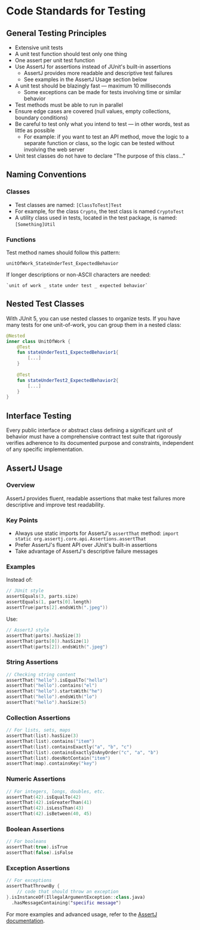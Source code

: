 # Code Standards for Testing

## General Testing Principles
- Extensive unit tests
- A unit test function should test only one thing
- One assert per unit test function
- Use AssertJ for assertions instead of JUnit's built-in assertions
  - AssertJ provides more readable and descriptive test failures
  - See examples in the AssertJ Usage section below
- A unit test should be blazingly fast — maximum 10 milliseconds
  - Some exceptions can be made for tests involving time or similar behavior
- Test methods must be able to run in parallel
- Ensure edge cases are covered (null values, empty collections, boundary conditions)
- Be careful to test only what you intend to test — in other words, test as little as possible
  - For example: if you want to test an API method, move the logic to a separate function or class, so the logic can be tested without involving the web server
- Unit test classes do not have to declare "The purpose of this class..."

## Naming Conventions

### Classes
- Test classes are named: `[ClassToTest]Test`
- For example, for the class `Crypto`, the test class is named `CryptoTest`
- A utility class used in tests, located in the test package, is named: `[Something]Util`

### Functions
Test method names should follow this pattern:
```
unitOfWork_StateUnderTest_ExpectedBehavior
```

If longer descriptions or non-ASCII characters are needed:
```
`unit of work _ state under test _ expected behavior`
```

## Nested Test Classes
With JUnit 5, you can use nested classes to organize tests. If you have many tests for one unit-of-work, you can group them in a nested class:

```kotlin
@Nested
inner class UnitOfWork {
    @Test
    fun stateUnderTest1_ExpectedBehavior1{
        [...]
    }
    
    @Test
    fun stateUnderTest2_ExpectedBehavior2{
        [...]
    }
}
```

## Interface Testing
Every public interface or abstract class defining a significant unit of behavior must have a comprehensive contract test suite that rigorously verifies adherence to its documented purpose and constraints, independent of any specific implementation.

## AssertJ Usage

### Overview
AssertJ provides fluent, readable assertions that make test failures more descriptive and improve test readability.

### Key Points
- Always use static imports for AssertJ's `assertThat` method: `import static org.assertj.core.api.Assertions.assertThat`
- Prefer AssertJ's fluent API over JUnit's built-in assertions
- Take advantage of AssertJ's descriptive failure messages

### Examples

Instead of:
```kotlin
// JUnit style
assertEquals(3, parts.size)
assertEquals(1, parts[0].length)
assertTrue(parts[2].endsWith(".jpeg"))
```

Use:
```kotlin
// AssertJ style
assertThat(parts).hasSize(3)
assertThat(parts[0]).hasSize(1)
assertThat(parts[2]).endsWith(".jpeg")
```

### String Assertions
```kotlin
// Checking string content
assertThat("hello").isEqualTo("hello")
assertThat("hello").contains("el")
assertThat("hello").startsWith("he")
assertThat("hello").endsWith("lo")
assertThat("hello").hasSize(5)
```

### Collection Assertions
```kotlin
// For lists, sets, maps
assertThat(list).hasSize(3)
assertThat(list).contains("item")
assertThat(list).containsExactly("a", "b", "c")
assertThat(list).containsExactlyInAnyOrder("c", "a", "b")
assertThat(list).doesNotContain("item")
assertThat(map).containsKey("key")
```

### Numeric Assertions
```kotlin
// For integers, longs, doubles, etc.
assertThat(42).isEqualTo(42)
assertThat(42).isGreaterThan(41)
assertThat(42).isLessThan(43)
assertThat(42).isBetween(40, 45)
```

### Boolean Assertions
```kotlin
// For booleans
assertThat(true).isTrue
assertThat(false).isFalse
```

### Exception Assertions
```kotlin
// For exceptions
assertThatThrownBy { 
    // code that should throw an exception
}.isInstanceOf(IllegalArgumentException::class.java)
  .hasMessageContaining("specific message")
```

For more examples and advanced usage, refer to the [AssertJ documentation](https://assertj.github.io/doc/).
